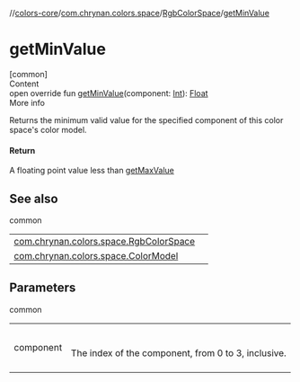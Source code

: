 //[colors-core](../../../index.md)/[com.chrynan.colors.space](../index.md)/[RgbColorSpace](index.md)/[getMinValue](get-min-value.md)



# getMinValue  
[common]  
Content  
open override fun [getMinValue](get-min-value.md)(component: [Int](https://kotlinlang.org/api/latest/jvm/stdlib/kotlin/-int/index.html)): [Float](https://kotlinlang.org/api/latest/jvm/stdlib/kotlin/-float/index.html)  
More info  


Returns the minimum valid value for the specified component of this color space's color model.



#### Return  


A floating point value less than [getMaxValue](get-max-value.md)



## See also  
  
common  
  
| | |
|---|---|
| <a name="com.chrynan.colors.space/RgbColorSpace/getMinValue/#kotlin.Int/PointingToDeclaration/"></a>[com.chrynan.colors.space.RgbColorSpace](get-max-value.md)| <a name="com.chrynan.colors.space/RgbColorSpace/getMinValue/#kotlin.Int/PointingToDeclaration/"></a>|
| <a name="com.chrynan.colors.space/RgbColorSpace/getMinValue/#kotlin.Int/PointingToDeclaration/"></a>[com.chrynan.colors.space.ColorModel](../-color-model/component-count.md)| <a name="com.chrynan.colors.space/RgbColorSpace/getMinValue/#kotlin.Int/PointingToDeclaration/"></a>|
  


## Parameters  
  
common  
  
| | |
|---|---|
| <a name="com.chrynan.colors.space/RgbColorSpace/getMinValue/#kotlin.Int/PointingToDeclaration/"></a>component| <a name="com.chrynan.colors.space/RgbColorSpace/getMinValue/#kotlin.Int/PointingToDeclaration/"></a><br><br>The index of the component, from 0 to 3, inclusive.<br><br>|
  
  



